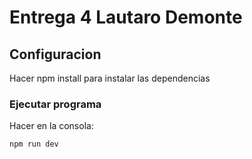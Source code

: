 # Entrega 4 Lautaro Demonte

## Configuracion

Hacer npm install para instalar las dependencias

### Ejecutar programa

Hacer en la consola:

```sh
npm run dev
```
